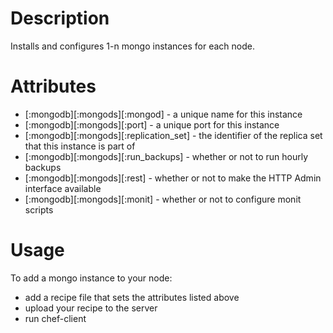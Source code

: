 Description
===========

Installs and configures 1-n mongo instances for each node.


Attributes
==========

* [:mongodb][:mongods][:mongod] - a unique name for this instance
* [:mongodb][:mongods][:port] - a unique port for this instance
* [:mongodb][:mongods][:replication_set] - the identifier of the replica set that this instance is part of
* [:mongodb][:mongods][:run_backups] - whether or not to run hourly backups
* [:mongodb][:mongods][:rest] - whether or not to make the HTTP Admin interface available
* [:mongodb][:mongods][:monit] - whether or not to configure monit scripts

  
Usage
=====

To add a mongo instance to your node:

* add a recipe file that sets the attributes listed above
* upload your recipe to the server
* run chef-client